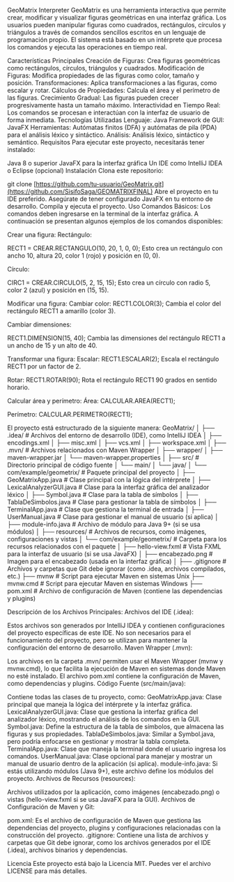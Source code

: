 GeoMatrix Interpreter
GeoMatrix es una herramienta interactiva que permite crear, modificar y visualizar figuras geométricas en una interfaz gráfica. Los usuarios pueden manipular figuras como cuadrados, rectángulos, círculos y triángulos a través de comandos sencillos escritos en un lenguaje de programación propio. El sistema está basado en un intérprete que procesa los comandos y ejecuta las operaciones en tiempo real.

Características Principales
Creación de Figuras: Crea figuras geométricas como rectángulos, círculos, triángulos y cuadrados.
Modificación de Figuras: Modifica propiedades de las figuras como color, tamaño y posición.
Transformaciones: Aplica transformaciones a las figuras, como escalar y rotar.
Cálculos de Propiedades: Calcula el área y el perímetro de las figuras.
Crecimiento Gradual: Las figuras pueden crecer progresivamente hasta un tamaño máximo.
Interactividad en Tiempo Real: Los comandos se procesan e interactúan con la interfaz de usuario de forma inmediata.
Tecnologías Utilizadas
Lenguaje: Java
Framework de GUI: JavaFX
Herramientas: Autómatas finitos (DFA) y autómatas de pila (PDA) para el análisis léxico y sintáctico.
Análisis: Análisis léxico, sintáctico y semántico.
Requisitos
Para ejecutar este proyecto, necesitarás tener instalado:

Java 8 o superior
JavaFX para la interfaz gráfica
Un IDE como IntelliJ IDEA o Eclipse (opcional)
Instalación
Clona este repositorio:

git clone [https://github.com/tu-usuario/GeoMatrix.git](https://github.com/SisifoSaga/GEOMATRIXFINAL)
Abre el proyecto en tu IDE preferido.
Asegúrate de tener configurado JavaFX en tu entorno de desarrollo.
Compila y ejecuta el proyecto.
Uso
Comandos Básicos:
Los comandos deben ingresarse en la terminal de la interfaz gráfica. A continuación se presentan algunos ejemplos de los comandos disponibles:

Crear una figura:
Rectángulo:

RECT1 = CREAR.RECTANGULO(10, 20, 1, 0, 0);
Esto crea un rectángulo con ancho 10, altura 20, color 1 (rojo) y posición en (0, 0).

Círculo:

CIRC1 = CREAR.CIRCULO(5, 2, 15, 15);
Esto crea un círculo con radio 5, color 2 (azul) y posición en (15, 15).

Modificar una figura:
Cambiar color:
RECT1.COLOR(3);
Cambia el color del rectángulo RECT1 a amarillo (color 3).

Cambiar dimensiones:

RECT1.DIMENSION(15, 40);
Cambia las dimensiones del rectángulo RECT1 a un ancho de 15 y un alto de 40.

Transformar una figura:
Escalar:
RECT1.ESCALAR(2);
Escala el rectángulo RECT1 por un factor de 2.

Rotar:
RECT1.ROTAR(90);
Rota el rectángulo RECT1 90 grados en sentido horario.

Calcular área y perímetro:
Área:
CALCULAR.AREA(RECT1);

Perímetro:
CALCULAR.PERIMETRO(RECT1);


El proyecto está estructurado de la siguiente manera:
GeoMatrix/
│
├── .idea/                        # Archivos del entorno de desarrollo (IDE), como IntelliJ IDEA
│   ├── encodings.xml
│   ├── misc.xml
│   ├── vcs.xml
│   ├── workspace.xml
│
├── .mvn/                          # Archivos relacionados con Maven Wrapper
│   ├── wrapper/
│       ├── maven-wrapper.jar
│       └── maven-wrapper.properties
│
├── src/                           # Directorio principal de código fuente
│   └── main/
│       └── java/
│           └── com/example/geometrix/  # Paquete principal del proyecto
│               ├── GeoMatrixApp.java     # Clase principal con la lógica del intérprete
│               ├── LexicalAnalyzerGUI.java # Clase para la interfaz gráfica del analizador léxico
│               ├── Symbol.java           # Clase para la tabla de símbolos
│               ├── TablaDeSimbolos.java  # Clase para gestionar la tabla de símbolos
│               ├── TerminalApp.java      # Clase que gestiona la terminal de entrada
│               ├── UserManual.java       # Clase para gestionar el manual de usuario (si aplica)
│               ├── module-info.java      # Archivo de módulo para Java 9+ (si se usa módulos)
│
├── resources/                     # Archivos de recursos, como imágenes, configuraciones y vistas
│   └── com/example/geometrix/       # Carpeta para los recursos relacionados con el paquete
│       ├── hello-view.fxml          # Vista FXML para la interfaz de usuario (si se usa JavaFX)
│       ├── encabezado.png           # Imagen para el encabezado (usada en la interfaz gráfica)
│
├── .gitignore                      # Archivos y carpetas que Git debe ignorar (como .idea, archivos compilados, etc.)
├── mvnw                            # Script para ejecutar Maven en sistemas Unix
├── mvnw.cmd                        # Script para ejecutar Maven en sistemas Windows
├── pom.xml                         # Archivo de configuración de Maven (contiene las dependencias y plugins)

Descripción de los Archivos Principales:
Archivos del IDE (.idea):

Estos archivos son generados por IntelliJ IDEA y contienen configuraciones del proyecto específicas de este IDE. No son necesarios para el funcionamiento del proyecto, pero se utilizan para mantener la configuración del entorno de desarrollo.
Maven Wrapper (.mvn):

Los archivos en la carpeta .mvn/ permiten usar el Maven Wrapper (mvnw y mvnw.cmd), lo que facilita la ejecución de Maven en sistemas donde Maven no esté instalado. El archivo pom.xml contiene la configuración de Maven, como dependencias y plugins.
Código Fuente (src/main/java):

Contiene todas las clases de tu proyecto, como:
GeoMatrixApp.java: Clase principal que maneja la lógica del intérprete y la interfaz gráfica.
LexicalAnalyzerGUI.java: Clase que gestiona la interfaz gráfica del analizador léxico, mostrando el análisis de los comandos en la GUI.
Symbol.java: Define la estructura de la tabla de símbolos, que almacena las figuras y sus propiedades.
TablaDeSimbolos.java: Similar a Symbol.java, pero podría enfocarse en gestionar y mostrar la tabla completa.
TerminalApp.java: Clase que maneja la terminal donde el usuario ingresa los comandos.
UserManual.java: Clase opcional para manejar y mostrar un manual de usuario dentro de la aplicación (si aplica).
module-info.java: Si estás utilizando módulos (Java 9+), este archivo define los módulos del proyecto.
Archivos de Recursos (resources):

Archivos utilizados por la aplicación, como imágenes (encabezado.png) o vistas (hello-view.fxml si se usa JavaFX para la GUI).
Archivos de Configuración de Maven y Git:

pom.xml: Es el archivo de configuración de Maven que gestiona las dependencias del proyecto, plugins y configuraciones relacionadas con la construcción del proyecto.
.gitignore: Contiene una lista de archivos y carpetas que Git debe ignorar, como los archivos generados por el IDE (.idea), archivos binarios y dependencias.

Licencia
Este proyecto está bajo la Licencia MIT. Puedes ver el archivo LICENSE para más detalles.
